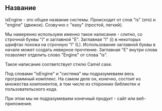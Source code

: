 ## Название

isEngine - это общее название системы. Происходит от слов "is" (это) и "engine" (движок). Созвучно с "easy" (простой, легкий).

Мы намеренно используем именно такое написание - слитно, со строчной буквы "i" и заглавной "E". Заглавная "I" (i) в некоторых шрифтах похожа на строчную "l" (L). Использование заглавной буквы в начале может создать неверное прочтение. Заглавная "E" внутри слова позволяет отделить слово "Engine" от слова "is".

Такое написание соответствует стилю Camel case.

Под словами "isEngine" и "система" мы подразумеваем весь программный комплекс. На самом деле он, конечно, состоит из множества компонентов, в том числе из сторонних библиотек и пользовательского кода.

При этом мы не подразумеваем конечный продукт - сайт или веб-приложение.
